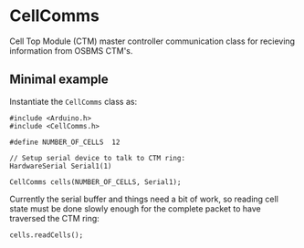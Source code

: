 # CellComms
Cell Top Module (CTM) master controller communication class for recieving information from OSBMS CTM's.

## Minimal example
Instantiate the `CellComms` class as:
```
#include <Arduino.h>
#include <CellComms.h>

#define NUMBER_OF_CELLS  12

// Setup serial device to talk to CTM ring:
HardwareSerial Serial1(1)

CellComms cells(NUMBER_OF_CELLS, Serial1);
```

Currently the serial buffer and things need a bit of work, so reading
cell state must be done slowly enough for the complete packet to have
traversed the CTM ring:
```
cells.readCells();
```

